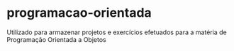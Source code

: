 # programacao-orientada
Utilizado para armazenar projetos e exercícios efetuados para a matéria de Programação Orientada a Objetos

